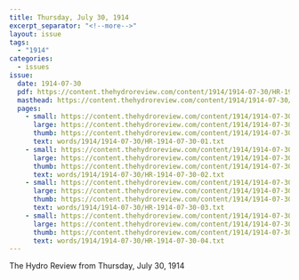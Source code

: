 ```yaml
---
title: Thursday, July 30, 1914
excerpt_separator: "<!--more-->"
layout: issue
tags:
  - "1914"
categories:
  - issues
issue:
  date: 1914-07-30
  pdf: https://content.thehydroreview.com/content/1914/1914-07-30/HR-1914-07-30.pdf
  masthead: https://content.thehydroreview.com/content/1914/1914-07-30/masthead/HR-1914-07-30.jpg
  pages:
    - small: https://content.thehydroreview.com/content/1914/1914-07-30/small/HR-1914-07-30-01.jpg
      large: https://content.thehydroreview.com/content/1914/1914-07-30/large/HR-1914-07-30-01.jpg
      thumb: https://content.thehydroreview.com/content/1914/1914-07-30/thumbnails/HR-1914-07-30-01.jpg
      text: words/1914/1914-07-30/HR-1914-07-30-01.txt
    - small: https://content.thehydroreview.com/content/1914/1914-07-30/small/HR-1914-07-30-02.jpg
      large: https://content.thehydroreview.com/content/1914/1914-07-30/large/HR-1914-07-30-02.jpg
      thumb: https://content.thehydroreview.com/content/1914/1914-07-30/thumbnails/HR-1914-07-30-02.jpg
      text: words/1914/1914-07-30/HR-1914-07-30-02.txt
    - small: https://content.thehydroreview.com/content/1914/1914-07-30/small/HR-1914-07-30-03.jpg
      large: https://content.thehydroreview.com/content/1914/1914-07-30/large/HR-1914-07-30-03.jpg
      thumb: https://content.thehydroreview.com/content/1914/1914-07-30/thumbnails/HR-1914-07-30-03.jpg
      text: words/1914/1914-07-30/HR-1914-07-30-03.txt
    - small: https://content.thehydroreview.com/content/1914/1914-07-30/small/HR-1914-07-30-04.jpg
      large: https://content.thehydroreview.com/content/1914/1914-07-30/large/HR-1914-07-30-04.jpg
      thumb: https://content.thehydroreview.com/content/1914/1914-07-30/thumbnails/HR-1914-07-30-04.jpg
      text: words/1914/1914-07-30/HR-1914-07-30-04.txt
---
```


The Hydro Review from Thursday, July 30, 1914

<!--more-->

